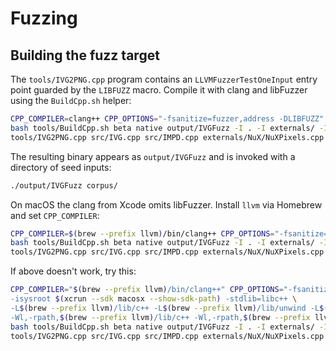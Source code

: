 # Fuzzing

## Building the fuzz target

The `tools/IVG2PNG.cpp` program contains an `LLVMFuzzerTestOneInput` entry point guarded by the `LIBFUZZ` macro. Compile it with clang and libFuzzer using the `BuildCpp.sh` helper:

```bash
CPP_COMPILER=clang++ CPP_OPTIONS="-fsanitize=fuzzer,address -DLIBFUZZ" \
bash tools/BuildCpp.sh beta native output/IVGFuzz -I . -I externals/ -I externals/libpng \
tools/IVG2PNG.cpp src/IVG.cpp src/IMPD.cpp externals/NuX/NuXPixels.cpp
```

The resulting binary appears as `output/IVGFuzz` and is invoked with a directory of seed inputs:

```bash
./output/IVGFuzz corpus/
```

On macOS the clang from Xcode omits libFuzzer. Install `llvm` via Homebrew and set `CPP_COMPILER`:

```bash
CPP_COMPILER=$(brew --prefix llvm)/bin/clang++ CPP_OPTIONS="-fsanitize=fuzzer,address -DLIBFUZZ" \
bash tools/BuildCpp.sh beta native output/IVGFuzz -I . -I externals/ -I externals/libpng \
tools/IVG2PNG.cpp src/IVG.cpp src/IMPD.cpp externals/NuX/NuXPixels.cpp
```

If above doesn't work, try this:

```bash
CPP_COMPILER="$(brew --prefix llvm)/bin/clang++" CPP_OPTIONS="-fsanitize=fuzzer,address -DLIBFUZZ \
-isysroot $(xcrun --sdk macosx --show-sdk-path) -stdlib=libc++ \
-L$(brew --prefix llvm)/lib/c++ -L$(brew --prefix llvm)/lib/unwind -L$(brew --prefix llvm)/lib \
-Wl,-rpath,$(brew --prefix llvm)/lib/c++ -Wl,-rpath,$(brew --prefix llvm)/lib -lunwind -lc++ -lc++abi" \
bash tools/BuildCpp.sh beta native output/IVGFuzz -I . -I externals/ -I externals/libpng \
tools/IVG2PNG.cpp src/IVG.cpp src/IMPD.cpp externals/NuX/NuXPixels.cpp
```
